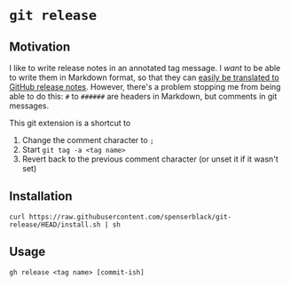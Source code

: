 # `git release`

## Motivation

I like to write release notes in an annotated tag message.
I *want* to be able to write them in Markdown format, so that
they can [easily be translated to GitHub release notes][tag-to-release].
However, there's a problem stopping me from being able to do this:
`#` to `######` are headers in Markdown, but comments in git messages.

This git extension is a shortcut to

1. Change the comment character to `;`
2. Start `git tag -a <tag name>`
3. Revert back to the previous comment character (or unset it if it wasn't set)

## Installation

```shell
curl https://raw.githubusercontent.com/spenserblack/git-release/HEAD/install.sh | sh
```

## Usage

```
gh release <tag name> [commit-ish]
```

[tag-to-release]: ./.github/workflows/release.yml
